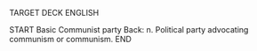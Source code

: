 TARGET DECK
ENGLISH

START
Basic
Communist party
Back: n. Political party advocating communism or communism.
END
